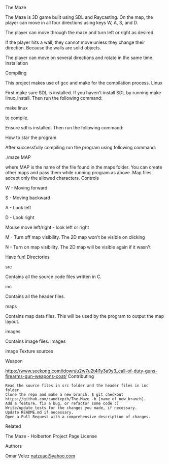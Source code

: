 The Maze

The Maze is 3D game built using SDL and Raycasting. On the map, the player can move in all four directions using keys W, A, S, and D.

The player can move through the maze and turn left or right as desired.

If the player hits a wall, they cannot move unless they change their direction. Because the walls are solid objects.

The player can move on several directions and rotate in the same time.
Installation

Compiling

This project makes use of gcc and make for the compilation process.
Linux

First make sure SDL is installed. If you haven't install SDL by running make linux_install. Then run the following command:

make linux 

to compile.

Ensure sdl is installed. Then run the following command:

How to star the program

After successfully compiling run the program using following command:

./maze MAP

where MAP is the name of the file found in the maps folder. You can create other maps and pass them while running program as above. Map files accept only the allowed characters.
Controls

W - Moving forward

S - Moving backward

A - Look left

D - Look right

Mouse move left/right - look left or right

M - Turn off map visibility. The 2D map won't be visible on clicking

N - Turn on map visibility. The 2D map will be visible again if it wasn't

Have fun!
Directories

src

Contains all the source code files written in C.

inc

Contains all the header files.

maps

Contains map data files. This will be used by the program to output the map layout.

images

Contains image files.
Images

image
Texture sources

Weapon

https://www.seekpng.com/idown/u2w7u2t4i1y3a9y3_call-of-duty-guns-firearms-gun-weapons-coat/
Contributing

    Read the source files in src folder and the header files in inc folder.
    Clone the repo and make a new branch: $ git checkout https://github.com/candiepih/The-Maze -b [name_of_new_branch].
    Add a feature, fix a bug, or refactor some code :)
    Write/update tests for the changes you made, if necessary.
    Update README.md if necessary.
    Open a Pull Request with a comprehensive description of changes.

Related

The Maze - Holberton Project Page
License

Authors

Omar Velez natzuac@yahoo.com